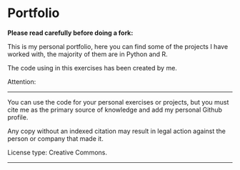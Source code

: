 # Portfolio

**Please read carefully before doing a fork:** 

This is my personal portfolio, here you can find some of the projects I have worked with, the majority of them are in Python and R. 

The code using in this exercises has been created by me. 

Attention: 

**************************************************************************************************************************************************************
You can use the code for your personal exercises or projects, but you must cite me as the primary source of knowledge and add my personal Github profile. 

Any copy without an indexed citation may result in legal action against the person or company that made it.

License type: Creative Commons. 

**************************************************************************************************************************************************************
